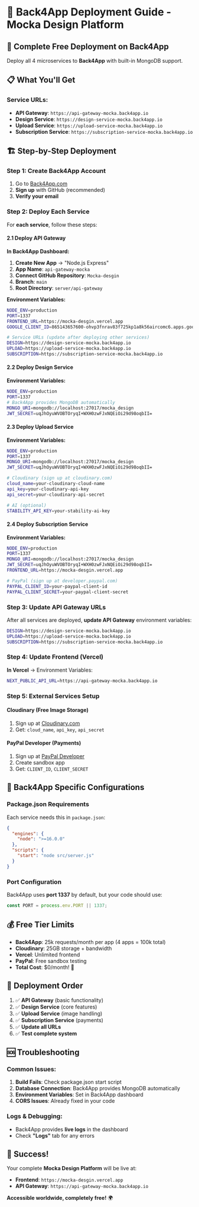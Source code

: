 # 🚀 Back4App Deployment Guide - Mocka Design Platform

## 🎯 Complete Free Deployment on Back4App

Deploy all 4 microservices to **Back4App** with built-in MongoDB support.

## 📋 What You'll Get

### **Service URLs:**
- **API Gateway**: `https://api-gateway-mocka.back4app.io`
- **Design Service**: `https://design-service-mocka.back4app.io`
- **Upload Service**: `https://upload-service-mocka.back4app.io`
- **Subscription Service**: `https://subscription-service-mocka.back4app.io`

## 🏗️ Step-by-Step Deployment

### **Step 1: Create Back4App Account**
1. Go to [Back4App.com](https://www.back4app.com)
2. **Sign up** with GitHub (recommended)
3. **Verify your email**

### **Step 2: Deploy Each Service**

For **each service**, follow these steps:

#### **2.1 Deploy API Gateway**

**In Back4App Dashboard:**
1. **Create New App** → "Node.js Express"
2. **App Name**: `api-gateway-mocka`
3. **Connect GitHub Repository**: `Mocka-desgin`
4. **Branch**: `main`
5. **Root Directory**: `server/api-gateway`

**Environment Variables:**
```bash
NODE_ENV=production
PORT=1337
FRONTEND_URL=https://mocka-desgin.vercel.app
GOOGLE_CLIENT_ID=865143657600-ohvp3fnrav83f725kp1a8k56aircomc6.apps.googleusercontent.com

# Service URLs (update after deploying other services)
DESIGN=https://design-service-mocka.back4app.io
UPLOAD=https://upload-service-mocka.back4app.io
SUBSCRIPTION=https://subscription-service-mocka.back4app.io
```

#### **2.2 Deploy Design Service**

**Environment Variables:**
```bash
NODE_ENV=production
PORT=1337
# Back4App provides MongoDB automatically
MONGO_URI=mongodb://localhost:27017/mocka_design
JWT_SECRET=uqJhOyuWVOBTOryqI+WXH0zwFJxNQEiOi29d98oqbII=
```

#### **2.3 Deploy Upload Service**

**Environment Variables:**
```bash
NODE_ENV=production
PORT=1337
MONGO_URI=mongodb://localhost:27017/mocka_design
JWT_SECRET=uqJhOyuWVOBTOryqI+WXH0zwFJxNQEiOi29d98oqbII=

# Cloudinary (sign up at cloudinary.com)
cloud_name=your-cloudinary-cloud-name
api_key=your-cloudinary-api-key
api_secret=your-cloudinary-api-secret

# AI (optional)
STABILITY_API_KEY=your-stability-ai-key
```

#### **2.4 Deploy Subscription Service**

**Environment Variables:**
```bash
NODE_ENV=production
PORT=1337
MONGO_URI=mongodb://localhost:27017/mocka_design
JWT_SECRET=uqJhOyuWVOBTOryqI+WXH0zwFJxNQEiOi29d98oqbII=
FRONTEND_URL=https://mocka-desgin.vercel.app

# PayPal (sign up at developer.paypal.com)
PAYPAL_CLIENT_ID=your-paypal-client-id
PAYPAL_CLIENT_SECRET=your-paypal-client-secret
```

### **Step 3: Update API Gateway URLs**

After all services are deployed, **update API Gateway** environment variables:

```bash
DESIGN=https://design-service-mocka.back4app.io
UPLOAD=https://upload-service-mocka.back4app.io
SUBSCRIPTION=https://subscription-service-mocka.back4app.io
```

### **Step 4: Update Frontend (Vercel)**

**In Vercel** → Environment Variables:
```bash
NEXT_PUBLIC_API_URL=https://api-gateway-mocka.back4app.io
```

### **Step 5: External Services Setup**

#### **Cloudinary (Free Image Storage)**
1. Sign up at [Cloudinary.com](https://cloudinary.com)
2. Get: `cloud_name`, `api_key`, `api_secret`

#### **PayPal Developer (Payments)**
1. Sign up at [PayPal Developer](https://developer.paypal.com)
2. Create sandbox app
3. Get: `CLIENT_ID`, `CLIENT_SECRET`

## 🔧 Back4App Specific Configurations

### **Package.json Requirements**
Each service needs this in `package.json`:

```json
{
  "engines": {
    "node": ">=16.0.0"
  },
  "scripts": {
    "start": "node src/server.js"
  }
}
```

### **Port Configuration**
Back4App uses **port 1337** by default, but your code should use:
```javascript
const PORT = process.env.PORT || 1337;
```

## 💰 Free Tier Limits

- **Back4App**: 25k requests/month per app (4 apps = 100k total)
- **Cloudinary**: 25GB storage + bandwidth
- **Vercel**: Unlimited frontend
- **PayPal**: Free sandbox testing
- **Total Cost**: $0/month! 🎉

## 🎯 Deployment Order

1. ✅ **API Gateway** (basic functionality)
2. ✅ **Design Service** (core features)
3. ✅ **Upload Service** (image handling)
4. ✅ **Subscription Service** (payments)
5. ✅ **Update all URLs**
6. ✅ **Test complete system**

## 🆘 Troubleshooting

### **Common Issues:**

1. **Build Fails**: Check package.json start script
2. **Database Connection**: Back4App provides MongoDB automatically
3. **Environment Variables**: Set in Back4App dashboard
4. **CORS Issues**: Already fixed in your code

### **Logs & Debugging:**
- Back4App provides **live logs** in the dashboard
- Check **"Logs"** tab for any errors

## 🎉 Success!

Your complete **Mocka Design Platform** will be live at:
- **Frontend**: `https://mocka-desgin.vercel.app`
- **API Gateway**: `https://api-gateway-mocka.back4app.io`

**Accessible worldwide, completely free!** 🌍